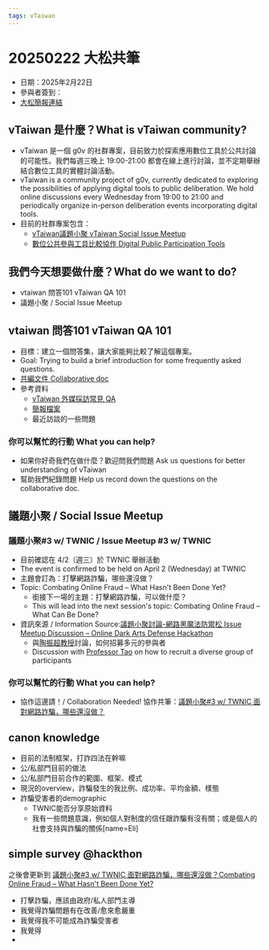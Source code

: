 ```yaml
---
tags: vTaiwan
---
```

# 20250222 大松共筆
- 日期：2025年2月22日
- 參與者簽到：
- [大松簡報連結](https://docs.google.com/presentation/d/1sF_sU3uG23S9pVo6ihZ7Fi5qccjUkhQ9u_-GebCPEWo/edit?usp=sharing)

## vTaiwan 是什麼？What is vTaiwan community?
- vTaiwan 是一個 g0v 的社群專案，目前致力於探索應用數位工具於公共討論的可能性。我們每週三晚上 19:00-21:00 都會在線上進行討論，並不定期舉辦結合數位工具的實體討論活動。
- vTaiwan is a community project of g0v, currently dedicated to exploring the possibilities of applying digital tools to public deliberation. We hold online discussions every Wednesday from 19:00 to 21:00 and periodically organize in-person deliberation events incorporating digital tools.
- 目前的社群專案包含：
    - [vTaiwan議題小聚 vTaiwan Social Issue Meetup](/GUe0KXMsQBC-6KTIUPBVnA)
    - [數位公共參與工具比較協作 Digital Public Participation Tools](/k_P2feISSMGwdLKjv8yO4Q)

## 我們今天想要做什麼？What do we want to do?
- vtaiwan 問答101 vTaiwan QA 101
- 議題小聚 / Social Issue Meetup
## vtaiwan 問答101 vTaiwan QA 101
- 目標：建立一個問答集，讓大家能夠比較了解這個專案。
- Goal: Trying to build a brief introduction for some frequently asked questions. 
-  [共編文件 Collaborative doc](https://docs.google.com/document/d/1vVjLFxj2Pho-VsN1DGQIbZ-X0CoDDmm19YwK_ZVIo8s/edit?usp=sharing)
- 參考資料
    - [vTaiwan 外媒採訪常見 QA](/OfMmFJ9-TAaDXo13AiifEg)
    - [簡報檔案](https://docs.google.com/presentation/d/1bolRcztPx1UwBPrILI6wQj-eW8p3qSYDTF-aDRIzGE0/edit?usp=sharing)
    - 最近訪談的一些問題 
### 你可以幫忙的行動 What you can help?
- 如果你好奇我們在做什麼？歡迎問我們問題 Ask us questions for better understanding of vTaiwan 
- 幫助我們紀錄問題 Help us record down the questions on the collaborative doc. 

## 議題小聚 / Social Issue Meetup
### 議題小聚#3 w/ TWNIC / Issue Meetup #3 w/ TWNIC
- 目前確認在 4/2（週三）於 TWNIC 舉辦活動
- The event is confirmed to be held on April 2 (Wednesday) at TWNIC
- 主題會訂為：打擊網路詐騙，哪些還沒做？
- Topic: Combating Online Fraud – What Hasn't Been Done Yet?
    - 銜接下一場的主題：打擊網路詐騙，可以做什麼？
    - This will lead into the next session's topic: Combating Online Fraud – What Can Be Done?
- 資訊來源 / Information Source:[議題小聚討論-網路黑魔法防禦松 Issue Meetup Discussion – Online Dark Arts Defense Hackathon](/_FMPlV_LQS-ZzRQL5t4tzg)
    - 與[陶振超教授](https://dcat.nycu.edu.tw/members/陶振超/)討論，如何招募多元的參與者
    - Discussion with [Professor Tao](https://dcat.nycu.edu.tw/en/members/陶振超/) on how to recruit a diverse group of participants
### 你可以幫忙的行動 What you can help?
- 協作這邊請！/ Collaboration Needed! 協作共筆：[議題小聚#3 w/ TWNIC 面對網路詐騙，哪些還沒做？](/oNucqzRLQDCE7sK5JEZX1Q)




## canon knowledge

- 目前的法制框架，打詐四法在幹嘛
- 公/私部門目前的做法
- 公/私部門目前合作的範圍、框架、模式
- 現況的overview，詐騙發生的我比例、成功率、平均金額、樣態
- 詐騙受害者的demographic
    - TWNIC能否分享原始資料
    - 我有一些問題意識，例如個人對制度的信任跟詐騙有沒有關；或是個人的社會支持與詐騙的關係[name=Eli]

## simple survey @hackthon
之後會更新到 [議題小聚#3 w/ TWNIC 面對網路詐騙，哪些還沒做？Combating Online Fraud – What Hasn't Been Done Yet?](/oNucqzRLQDCE7sK5JEZX1Q)
- 打擊詐騙，應該由政府/私人部門主導
- 我覺得詐騙問題有在改善/愈來愈嚴重
- 我覺得我不可能成為詐騙受害者
- 我覺得
- 


